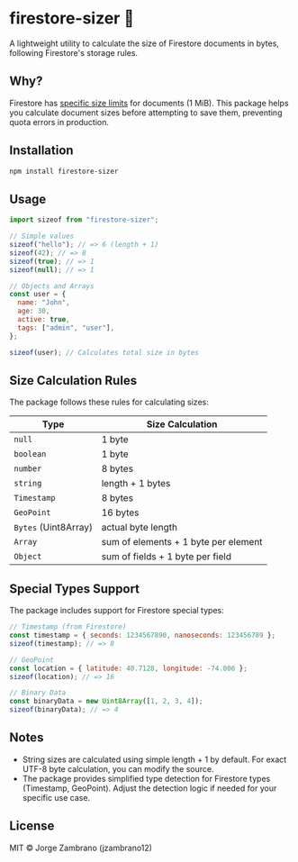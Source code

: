 # firestore-sizer 📏

A lightweight utility to calculate the size of Firestore documents in bytes, following Firestore's storage rules.

## Why?

Firestore has [specific size limits](https://firebase.google.com/docs/firestore/quotas#documents) for documents (1 MiB). This package helps you calculate document sizes before attempting to save them, preventing quota errors in production.

## Installation

```bash
npm install firestore-sizer
```

## Usage

```javascript
import sizeof from "firestore-sizer";

// Simple values
sizeof("hello"); // => 6 (length + 1)
sizeof(42); // => 8
sizeof(true); // => 1
sizeof(null); // => 1

// Objects and Arrays
const user = {
  name: "John",
  age: 30,
  active: true,
  tags: ["admin", "user"],
};

sizeof(user); // Calculates total size in bytes
```

## Size Calculation Rules

The package follows these rules for calculating sizes:

| Type                 | Size Calculation                     |
| -------------------- | ------------------------------------ |
| `null`               | 1 byte                               |
| `boolean`            | 1 byte                               |
| `number`             | 8 bytes                              |
| `string`             | length + 1 bytes                     |
| `Timestamp`          | 8 bytes                              |
| `GeoPoint`           | 16 bytes                             |
| `Bytes` (Uint8Array) | actual byte length                   |
| `Array`              | sum of elements + 1 byte per element |
| `Object`             | sum of fields + 1 byte per field     |

## Special Types Support

The package includes support for Firestore special types:

```javascript
// Timestamp (from Firestore)
const timestamp = { seconds: 1234567890, nanoseconds: 123456789 };
sizeof(timestamp); // => 8

// GeoPoint
const location = { latitude: 40.7128, longitude: -74.006 };
sizeof(location); // => 16

// Binary Data
const binaryData = new Uint8Array([1, 2, 3, 4]);
sizeof(binaryData); // => 4
```

## Notes

- String sizes are calculated using simple length + 1 by default. For exact UTF-8 byte calculation, you can modify the source.
- The package provides simplified type detection for Firestore types (Timestamp, GeoPoint). Adjust the detection logic if needed for your specific use case.

## License

MIT © Jorge Zambrano (jzambrano12)
